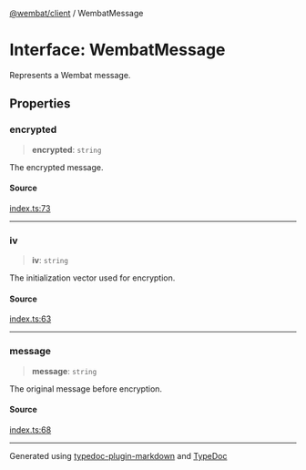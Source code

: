 [@wembat/client](../exports.md) / WembatMessage

# Interface: WembatMessage

Represents a Wembat message.

## Properties

### encrypted

> **encrypted**: `string`

The encrypted message.

#### Source

[index.ts:73](https://github.com/lmarschall/wembat/blob/3814d8f/src/index.ts#L73)

***

### iv

> **iv**: `string`

The initialization vector used for encryption.

#### Source

[index.ts:63](https://github.com/lmarschall/wembat/blob/3814d8f/src/index.ts#L63)

***

### message

> **message**: `string`

The original message before encryption.

#### Source

[index.ts:68](https://github.com/lmarschall/wembat/blob/3814d8f/src/index.ts#L68)

***

Generated using [typedoc-plugin-markdown](https://www.npmjs.com/package/typedoc-plugin-markdown) and [TypeDoc](https://typedoc.org/)
